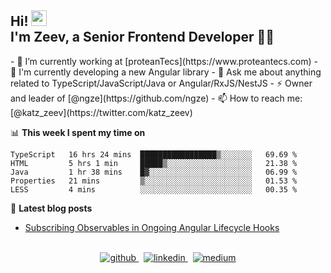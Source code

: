 <h2>
  Hi! <a href="https://www.gautamkrishnar.com/"><img src="https://media.giphy.com/media/hvRJCLFzcasrR4ia7z/giphy.gif" width="25px"></a>
  <br/>
  I'm Zeev, a Senior Frontend Developer 👨‍💻
</h2>
- 🔭 I’m currently working at [proteanTecs](https://www.proteantecs.com)
- 🌱 I'm currently developing a new Angular library 
- 💬 Ask me about anything related to TypeScript/JavaScript/Java or Angular/RxJS/NestJS
- ⚡ Owner and leader of [@ngze](https://github.com/ngze)
- 📫 How to reach me: [@katz_zeev](https://twitter.com/katz_zeev)

📊 **This week I spent my time on**
<!--START_SECTION:waka-->
```text
TypeScript   16 hrs 24 mins  █████████████████▒░░░░░░░   69.69 % 
HTML         5 hrs 1 min     █████▒░░░░░░░░░░░░░░░░░░░   21.38 % 
Java         1 hr 38 mins    █▓░░░░░░░░░░░░░░░░░░░░░░░   06.99 % 
Properties   21 mins         ▒░░░░░░░░░░░░░░░░░░░░░░░░   01.53 % 
LESS         4 mins          ░░░░░░░░░░░░░░░░░░░░░░░░░   00.35 % 
```
<!--END_SECTION:waka-->

📕 **Latest blog posts**
<!-- BLOG-POST-LIST:START -->
- [Subscribing Observables in Ongoing Angular Lifecycle Hooks](https://medium.com/@zeevkatz/subscribing-observables-in-ongoing-angular-lifecycle-hooks-473224afda?source=rss-7a220ee6b5f1------2)
<!-- BLOG-POST-LIST:END -->
<br/>

<div align="center">
  <a href="https://github.com/zeevkatz" target="_blank">
    <img src=https://img.shields.io/badge/github-%2324292e.svg?&style=for-the-badge&logo=github&logoColor=white alt=github style="margin-bottom: 5px;" />
  </a>
  &nbsp;
  <a href="https://linkedin.com/in/zeev-katz" target="_blank">
    <img src=https://img.shields.io/badge/linkedin-%231E77B5.svg?&style=for-the-badge&logo=linkedin&logoColor=white alt=linkedin style="margin-bottom: 5px;" />
  </a>
  &nbsp;
  <a href="https://medium.com/@zeevkatz" target="_blank">
    <img src=https://img.shields.io/badge/medium-%23292929.svg?&style=for-the-badge&logo=medium&logoColor=white alt=medium style="margin-bottom: 5px;" />
  </a>  
</div>
